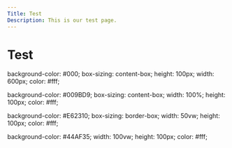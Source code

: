 ```yaml
---
Title: Test
Description: This is our test page.
---
```


Test
==========================

<div class="first-box">
<p> 
background-color: #000;
box-sizing: content-box;
height: 100px;
width: 600px;
color: #fff;   
</p>
</div>

<div class="second-box">
<p>
background-color: #009BD9;
box-sizing: content-box;
width: 100%;
height: 100px;
color: #fff;
</p>
</diV>

<div class="third-box">
<p>
background-color: #E62310;
box-sizing: border-box;
width: 50vw;
height: 100px;
color: #fff;
</p>
</div>

<div class="fourth-box">
<p>
background-color: #44AF35;
width: 100vw;
height: 100px;
color: #fff;
</p>
</div>